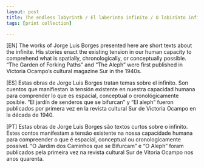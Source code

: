 ```yaml
---
layout: post
title: The endless labyrinth / El laberinto infinito / O labirinto infinito
tags: [print collection]

---
```


[EN] The works of Jorge Luis Borges presented here are short texts about the infinite. His stories enact the existing tension in our human capacity to comprehend what is  spatially, chronologically, or conceptually possible. “The Garden of Forking Paths” and “The Aleph” were first published in Victoria Ocampo’s cultural magazine Sur in the 1940s.

[ES] Estas obras de Jorge Luis Borges tratan temas sobre el infinito. Son cuentos que manifiestan la tensión existente en nuestra capacidad humana para comprender lo que es espacial, conceptual o cronológicamente posible. “El jardín de senderos que se bifurcan” y “El aleph” fueron publicados por primera vez en la revista cultural Sur de Victoria Ocampo en la década de 1940.

[PT] Estas obras de Jorge Luis Borges são textos curtos sobre o infinito. Estes contos manifestam a tensão existente na nossa capacidade humana para compreender o que é espacial, conceptual ou cronologicamente possível. “O Jardim dos Caminhos que se Bifurcam” e “O Aleph” foram publicados pela primeira vez na revista cultural Sur de Vitoria Ocampo nos anos quarenta.
